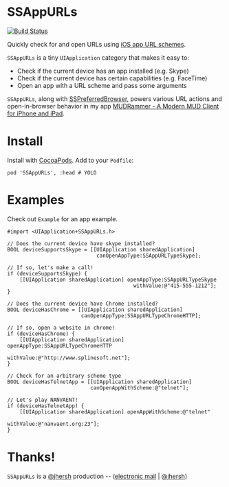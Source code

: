 # SSAppURLs

[![Build Status](https://travis-ci.org/splinesoft/SSAppURLs.png?branch=master)](https://travis-ci.org/splinesoft/SSAppURLs)

Quickly check for and open URLs using [iOS app URL schemes](http://www.wiki.akosma.com/IPhone_URL_Schemes).

`SSAppURLs` is a tiny `UIApplication` category that makes it easy to:

* Check if the current device has an app installed (e.g. Skype)
* Check if the current device has certain capabilities (e.g. FaceTime)
* Open an app with a URL scheme and pass some arguments

`SSAppURLs`, along with [SSPreferredBrowser](https://github.com/splinesoft/SSPreferredBrowser), powers various URL actions and open-in-browser behavior in my app [MUDRammer - A Modern MUD Client for iPhone and iPad](https://itunes.apple.com/us/app/mudrammer-a-modern-mud-client/id597157072?mt=8).

# Install

Install with [CocoaPods](http://cocoapods.org/). Add to your `Podfile`:

```
pod 'SSAppURLs', :head # YOLO
```

# Examples

Check out `Example` for an app example.


```objc
#import <UIApplication+SSAppURLs.h>

// Does the current device have skype installed?
BOOL deviceSupportsSkype = [[UIApplication sharedApplication] 
                             canOpenAppType:SSAppURLTypeSkype];

// If so, let's make a call!
if (deviceSupportsSkype) {
    [[UIApplication sharedApplication] openAppType:SSAppURLTypeSkype 
                                         withValue:@"415-555-1212"];
}
  
// Does the current device have Chrome installed?
BOOL deviceHasChrome = [[UIApplication sharedApplication] 
                        canOpenAppType:SSAppURLTypeChromeHTTP];

// If so, open a website in chrome!
if (deviceHasChrome) {
	[[UIApplication sharedApplication] openAppType:SSAppURLTypeChromeHTTP 
	                                     withValue:@"http://www.splinesoft.net"];
}
	                                     
// Check for an arbitrary scheme type
BOOL deviceHasTelnetApp = [[UIApplication sharedApplication] 
                           canOpenAppWithScheme:@"telnet"];

// Let's play NANVAENT!
if (deviceHasTelnetApp) {
	[[UIApplication sharedApplication] openAppWithScheme:@"telnet"
	                                           withValue:@"nanvaent.org:23"];
}
```

# Thanks!

`SSAppURLs` is a [@jhersh](https://github.com/jhersh) production -- ([electronic mail](mailto:jon@her.sh) | [@jhersh](https://twitter.com/jhersh))